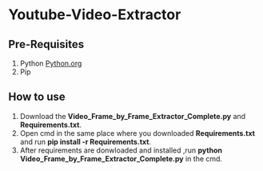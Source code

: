 # Youtube-Video-Extractor

## Pre-Requisites
1. Python [Python.org](https://www.python.org/)
2. Pip

## How to use
1. Download the **Video_Frame_by_Frame_Extractor_Complete.py** and **Requirements.txt**.
2. Open cmd in the same place where you downloaded **Requirements.txt** and run **pip install -r Requirements.txt**.
3. After requirements are donwloaded and installed ,run **python Video_Frame_by_Frame_Extractor_Complete.py** in the cmd.

